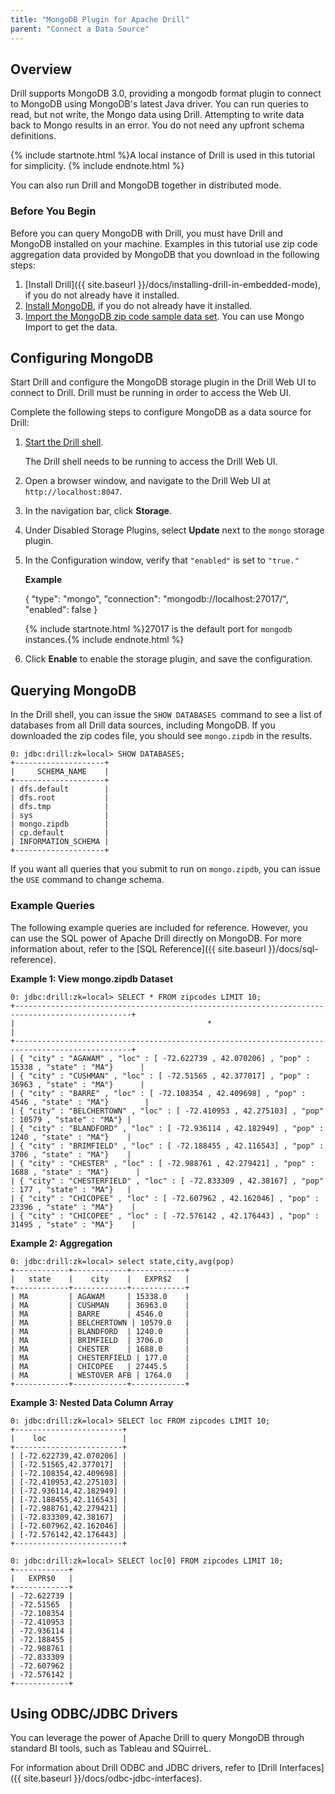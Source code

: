 ```yaml
---
title: "MongoDB Plugin for Apache Drill"
parent: "Connect a Data Source"
---
```

## Overview

Drill supports MongoDB 3.0, providing a mongodb format plugin to connect to MongoDB using MongoDB's latest Java driver. You can run queries
to read, but not write, the Mongo data using Drill. Attempting to write data back to Mongo results in an error. You do not need any upfront schema definitions. 

{% include startnote.html %}A local instance of Drill is used in this tutorial for simplicity. {% include endnote.html %}

You can also run Drill and MongoDB together in distributed mode.

### Before You Begin

Before you can query MongoDB with Drill, you must have Drill and MongoDB
installed on your machine. Examples in this tutorial use zip code aggregation data
provided by MongoDB that you download in the following steps:

  1. [Install Drill]({{ site.baseurl }}/docs/installing-drill-in-embedded-mode), if you do not already have it installed.
  2. [Install MongoDB](http://docs.mongodb.org/manual/installation), if you do not already have it installed.
  3. [Import the MongoDB zip code sample data set](http://docs.mongodb.org/manual/tutorial/aggregation-zip-code-data-set). You can use Mongo Import to get the data. 

## Configuring MongoDB

Start Drill and configure the MongoDB storage plugin in the Drill Web
UI to connect to Drill. Drill must be running in order to access the Web UI.

Complete the following steps to configure MongoDB as a data source for Drill:

  1. [Start the Drill shell]({{site.baseurl}}/docs/starting-drill-on-linux-and-mac-os-x/).

     The Drill shell needs to be running to access the Drill Web UI.
  2. Open a browser window, and navigate to the Drill Web UI at `http://localhost:8047`.
  3. In the navigation bar, click **Storage**.
  4. Under Disabled Storage Plugins, select **Update** next to the `mongo` storage plugin.
  5. In the Configuration window, verify that `"enabled"` is set to ``"true."``

     **Example**
     
        {
          "type": "mongo",
          "connection": "mongodb://localhost:27017/",
          "enabled": false
        }

     {% include startnote.html %}27017 is the default port for `mongodb` instances.{% include endnote.html %} 
  6. Click **Enable** to enable the storage plugin, and save the configuration.

## Querying MongoDB

In the Drill shell, you can issue the `SHOW DATABASES `command to see a list of databases from all
Drill data sources, including MongoDB. If you downloaded the zip codes file,
you should see `mongo.zipdb` in the results.

    0: jdbc:drill:zk=local> SHOW DATABASES;
    +--------------------+
    |     SCHEMA_NAME    |
    +--------------------+
    | dfs.default        |
    | dfs.root           |
    | dfs.tmp            |
    | sys                |
    | mongo.zipdb        |
    | cp.default         |
    | INFORMATION_SCHEMA |
    +--------------------+

If you want all queries that you submit to run on `mongo.zipdb`, you can issue
the `USE` command to change schema.

### Example Queries

The following example queries are included for reference. However, you can use
the SQL power of Apache Drill directly on MongoDB. For more information about,
refer to the [SQL
Reference]({{ site.baseurl }}/docs/sql-reference).

**Example 1: View mongo.zipdb Dataset**

    0: jdbc:drill:zk=local> SELECT * FROM zipcodes LIMIT 10;
    +------------------------------------------------------------------------------------------------+
    |                                           *                                                    |
    +------------------------------------------------------------------------------------------------+
    | { "city" : "AGAWAM" , "loc" : [ -72.622739 , 42.070206] , "pop" : 15338 , "state" : "MA"}      |
    | { "city" : "CUSHMAN" , "loc" : [ -72.51565 , 42.377017] , "pop" : 36963 , "state" : "MA"}      |
    | { "city" : "BARRE" , "loc" : [ -72.108354 , 42.409698] , "pop" : 4546 , "state" : "MA"}        |
    | { "city" : "BELCHERTOWN" , "loc" : [ -72.410953 , 42.275103] , "pop" : 10579 , "state" : "MA"} |
    | { "city" : "BLANDFORD" , "loc" : [ -72.936114 , 42.182949] , "pop" : 1240 , "state" : "MA"}    |
    | { "city" : "BRIMFIELD" , "loc" : [ -72.188455 , 42.116543] , "pop" : 3706 , "state" : "MA"}    |
    | { "city" : "CHESTER" , "loc" : [ -72.988761 , 42.279421] , "pop" : 1688 , "state" : "MA"}      |
    | { "city" : "CHESTERFIELD" , "loc" : [ -72.833309 , 42.38167] , "pop" : 177 , "state" : "MA"}   |
    | { "city" : "CHICOPEE" , "loc" : [ -72.607962 , 42.162046] , "pop" : 23396 , "state" : "MA"}    |
    | { "city" : "CHICOPEE" , "loc" : [ -72.576142 , 42.176443] , "pop" : 31495 , "state" : "MA"}    |

**Example 2: Aggregation**

    0: jdbc:drill:zk=local> select state,city,avg(pop)
    +------------+------------+------------+
    |   state    |    city    |   EXPR$2   |
    +------------+------------+------------+
    | MA         | AGAWAM     | 15338.0    |
    | MA         | CUSHMAN    | 36963.0    |
    | MA         | BARRE      | 4546.0     |
    | MA         | BELCHERTOWN | 10579.0   |
    | MA         | BLANDFORD  | 1240.0     |
    | MA         | BRIMFIELD  | 3706.0     |
    | MA         | CHESTER    | 1688.0     |
    | MA         | CHESTERFIELD | 177.0    |
    | MA         | CHICOPEE   | 27445.5    |
    | MA         | WESTOVER AFB | 1764.0   |
    +------------+------------+------------+

**Example 3: Nested Data Column Array**

    0: jdbc:drill:zk=local> SELECT loc FROM zipcodes LIMIT 10;
    +------------------------+
    |    loc                 |
    +------------------------+
    | [-72.622739,42.070206] |
    | [-72.51565,42.377017]  |
    | [-72.108354,42.409698] |
    | [-72.410953,42.275103] |
    | [-72.936114,42.182949] |
    | [-72.188455,42.116543] |
    | [-72.988761,42.279421] |
    | [-72.833309,42.38167]  |
    | [-72.607962,42.162046] |
    | [-72.576142,42.176443] |
    +------------------------+
        
    0: jdbc:drill:zk=local> SELECT loc[0] FROM zipcodes LIMIT 10;
    +------------+
    |   EXPR$0   |
    +------------+
    | -72.622739 |
    | -72.51565  |
    | -72.108354 |
    | -72.410953 |
    | -72.936114 |
    | -72.188455 |
    | -72.988761 |
    | -72.833309 |
    | -72.607962 |
    | -72.576142 |
    +------------+

## Using ODBC/JDBC Drivers

You can leverage the power of Apache Drill to query MongoDB through standard
BI tools, such as Tableau and SQuirreL.

For information about Drill ODBC and JDBC drivers, refer to [Drill Interfaces]({{ site.baseurl }}/docs/odbc-jdbc-interfaces).
